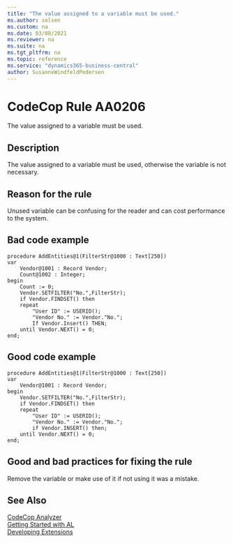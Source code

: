 ```yaml
---
title: "The value assigned to a variable must be used."
ms.author: solsen
ms.custom: na
ms.date: 03/08/2021
ms.reviewer: na
ms.suite: na
ms.tgt_pltfrm: na
ms.topic: reference
ms.service: "dynamics365-business-central"
author: SusanneWindfeldPedersen
---
```

[//]: # (START>DO_NOT_EDIT)
[//]: # (IMPORTANT:Do not edit any of the content between here and the END>DO_NOT_EDIT.)
[//]: # (Any modifications should be made in the .xml files in the ModernDev repo.)
# CodeCop Rule AA0206
The value assigned to a variable must be used.

## Description
The value assigned to a variable must be used, otherwise the variable is not necessary.

[//]: # (IMPORTANT: END>DO_NOT_EDIT)

## Reason for the rule
Unused variable can be confusing for the reader and can cost performance to the system.

## Bad code example
```AL
procedure AddEntities@1(FilterStr@1000 : Text[250])
var
    Vendor@1001 : Record Vendor;
    Count@1002 : Integer;
begin
    Count := 0;
    Vendor.SETFILTER("No.",FilterStr);
    if Vendor.FINDSET() then
    repeat
        "User ID" := USERID(); 
        "Vendor No." := Vendor."No.";
        If Vendor.Insert() THEN;
    until Vendor.NEXT() = 0; 
end;
```

## Good code example
```AL
procedure AddEntities@1(FilterStr@1000 : Text[250])
var
    Vendor@1001 : Record Vendor;
begin
    Vendor.SETFILTER("No.",FilterStr);
    if Vendor.FINDSET() then
    repeat
        "User ID" := USERID(); 
        "Vendor No." := Vendor."No.";
        if Vendor.INSERT() then;
    until Vendor.NEXT() = 0; 
end;
```

## Good and bad practices for fixing the rule

Remove the variable or make use of it if not using it was a mistake.

## See Also  
[CodeCop Analyzer](codecop.md)  
[Getting Started with AL](../devenv-get-started.md)  
[Developing Extensions](../devenv-dev-overview.md)  